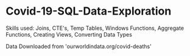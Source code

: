 # Covid-19-SQL-Data-Exploration

Skills used: Joins, CTE's, Temp Tables, Windows Functions, Aggregate Functions, Creating Views, Converting Data Types

Data Downloaded from 'ourworldindata.org/covid-deaths'
